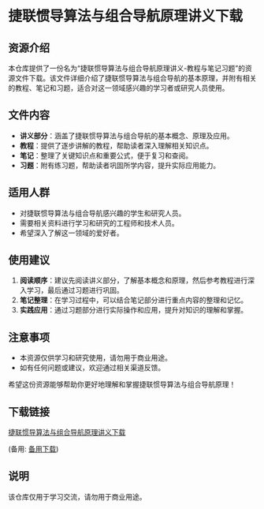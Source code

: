 # 捷联惯导算法与组合导航原理讲义下载

## 资源介绍

本仓库提供了一份名为“捷联惯导算法与组合导航原理讲义-教程与笔记习题”的资源文件下载。该文件详细介绍了捷联惯导算法与组合导航的基本原理，并附有相关的教程、笔记和习题，适合对这一领域感兴趣的学习者或研究人员使用。

## 文件内容

- **讲义部分**：涵盖了捷联惯导算法与组合导航的基本概念、原理及应用。
- **教程**：提供了逐步讲解的教程，帮助读者深入理解相关知识点。
- **笔记**：整理了关键知识点和重要公式，便于复习和查阅。
- **习题**：附有练习题，帮助读者巩固所学内容，提升实际应用能力。

## 适用人群

- 对捷联惯导算法与组合导航感兴趣的学生和研究人员。
- 需要相关资料进行学习和研究的工程师和技术人员。
- 希望深入了解这一领域的爱好者。

## 使用建议

1. **阅读顺序**：建议先阅读讲义部分，了解基本概念和原理，然后参考教程进行深入学习，最后通过习题进行巩固。
2. **笔记整理**：在学习过程中，可以结合笔记部分进行重点内容的整理和记忆。
3. **实践应用**：通过习题部分进行实际操作和应用，提升对知识的理解和掌握。

## 注意事项

- 本资源仅供学习和研究使用，请勿用于商业用途。
- 如有任何问题或建议，欢迎通过相关渠道反馈。

希望这份资源能够帮助你更好地理解和掌握捷联惯导算法与组合导航原理！

## 下载链接
[捷联惯导算法与组合导航原理讲义下载](https://pan.quark.cn/s/df04c5d3b12a) 

(备用: [备用下载](https://pan.baidu.com/s/1QtVqHpJwzfmJ2BQ-8hFX6w?pwd=1234))

## 说明

该仓库仅用于学习交流，请勿用于商业用途。
